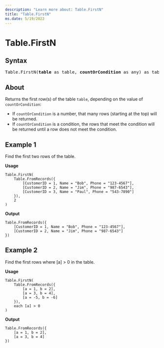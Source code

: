```yaml
---
description: "Learn more about: Table.FirstN"
title: "Table.FirstN"
ms.date: 5/19/2022
---
```

# Table.FirstN

## Syntax

<pre>
Table.FirstN(<b>table</b> as table, <b>countOrCondition</b> as any) as table
</pre>
  
## About

Returns the first row(s) of the table `table`, depending on the value of `countOrCondition`:

* If `countOrCondition` is a number, that many rows (starting at the top) will be returned.
* If `countOrCondition` is a condition, the rows that meet the condition will be returned until a row does not meet the condition.

## Example 1

Find the first two rows of the table.

**Usage**

```powerquery-m
Table.FirstN(
    Table.FromRecords({
        [CustomerID = 1, Name = "Bob", Phone = "123-4567"],
        [CustomerID = 2, Name = "Jim", Phone = "987-6543"],
        [CustomerID = 3, Name = "Paul", Phone = "543-7890"]
    }),
    2
)
```

**Output**

```powerquery-m
Table.FromRecords({
    [CustomerID = 1, Name = "Bob", Phone = "123-4567"],
    [CustomerID = 2, Name = "Jim", Phone = "987-6543"]
})
```

## Example 2

Find the first rows where [a] > 0 in the table.

**Usage**

```powerquery-m
Table.FirstN(
    Table.FromRecords({
        [a = 1, b = 2],
        [a = 3, b = 4],
        [a = -5, b = -6]
    }),
    each [a] > 0
)
```

**Output**

```powerquery-m
Table.FromRecords({
    [a = 1, b = 2],
    [a = 3, b = 4]
})
```
